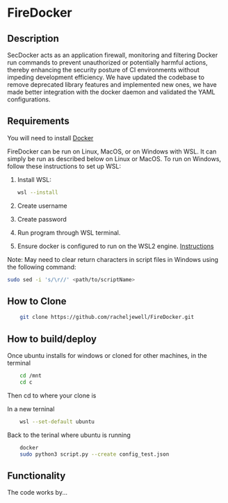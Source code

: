 # FireDocker

## Description

SecDocker acts as an application firewall, monitoring and filtering Docker run commands to prevent unauthorized or potentially harmful actions, thereby enhancing the security posture of CI environments without impeding development efficiency. We have updated the codebase to remove deprecated library features and implemented new ones, we have made better integration with the docker daemon and validated the YAML configurations.

## Requirements

You will need to install [Docker](https://www.docker.com/get-started/)

FireDocker can be run on Linux, MacOS, or on Windows with WSL. It can simply be run as described below on Linux or MacOS. To run on Windows, follow these instructions to set up WSL:

1. Install WSL:

    ```bash
    wsl --install
    ```

2. Create username
3. Create password
4. Run program through WSL terminal.
5. Ensure docker is configured to run on the WSL2 engine. [Instructions](https://docs.docker.com/desktop/wsl/)

Note: May need to clear return characters in script files in Windows using the following command:

```bash
sudo sed -i 's/\r//' <path/to/scriptName>
```

## How to Clone

```bash
    git clone https://github.com/racheljewell/FireDocker.git
```

## How to build/deploy

Once ubuntu installs for windows or cloned for other machines, in the terminal 

```bash
    cd /mnt
    cd c
```

Then cd to where your clone is

In a new terninal 

```bash
    wsl --set-default ubuntu
```

Back to the terinal where ubuntu is running 

```bash
    docker
    sudo python3 script.py --create config_test.json
```


## Functionality

The code works by...
